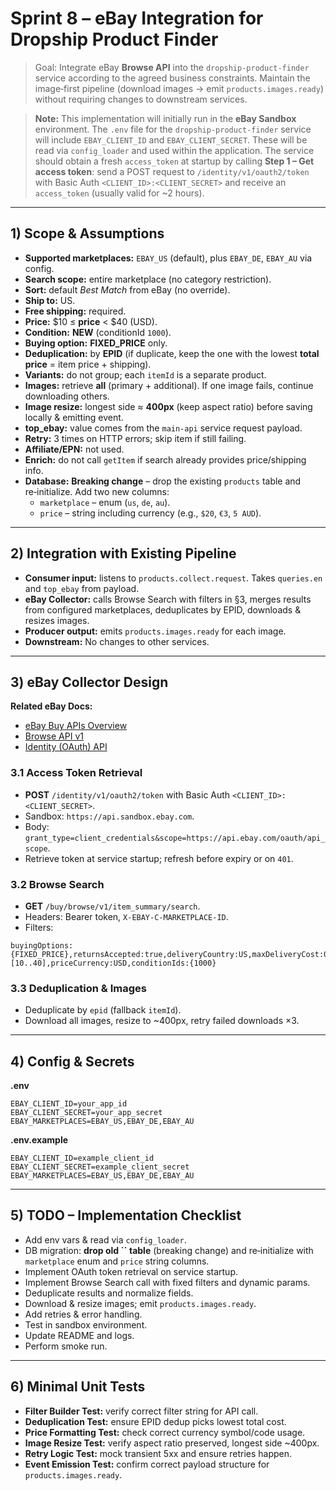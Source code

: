 # Sprint 8 – eBay Integration for Dropship Product Finder

> Goal: Integrate eBay **Browse API** into the `dropship-product-finder` service according to the agreed business constraints. Maintain the image‑first pipeline (download images → emit `products.images.ready`) without requiring changes to downstream services.

> **Note:** This implementation will initially run in the **eBay Sandbox** environment. The `.env` file for the `dropship-product-finder` service will include `EBAY_CLIENT_ID` and `EBAY_CLIENT_SECRET`. These will be read via `config_loader` and used within the application. The service should obtain a fresh `access_token` at startup by calling **Step 1 – Get access token**: send a POST request to `/identity/v1/oauth2/token` with Basic Auth `<CLIENT_ID>:<CLIENT_SECRET>` and receive an `access_token` (usually valid for \~2 hours).

---

## 1) Scope & Assumptions

- **Supported marketplaces:** `EBAY_US` (default), plus `EBAY_DE`, `EBAY_AU` via config.
- **Search scope:** entire marketplace (no category restriction).
- **Sort:** default *Best Match* from eBay (no override).
- **Ship to:** US.
- **Free shipping:** required.
- **Price:** \$10 ≤ **price** < \$40 (USD).
- **Condition:** **NEW** (conditionId `1000`).
- **Buying option:** **FIXED\_PRICE** only.
- **Deduplication:** by **EPID** (if duplicate, keep the one with the lowest **total price** = item price + shipping).
- **Variants:** do not group; each `itemId` is a separate product.
- **Images:** retrieve **all** (primary + additional). If one image fails, continue downloading others.
- **Image resize:** longest side ≈ **400px** (keep aspect ratio) before saving locally & emitting event.
- **top\_ebay:** value comes from the `main-api` service request payload.
- **Retry:** 3 times on HTTP errors; skip item if still failing.
- **Affiliate/EPN:** not used.
- **Enrich:** do not call `getItem` if search already provides price/shipping info.
- **Database:** **Breaking change** – drop the existing `products` table and re‑initialize. Add two new columns:
  - `marketplace` – enum (`us`, `de`, `au`).
  - `price` – string including currency (e.g., `$20`, `€3`, `5 AUD`).

---

## 2) Integration with Existing Pipeline

- **Consumer input:** listens to `products.collect.request`. Takes `queries.en` and `top_ebay` from payload.
- **eBay Collector:** calls Browse Search with filters in §3, merges results from configured marketplaces, deduplicates by EPID, downloads & resizes images.
- **Producer output:** emits `products.images.ready` for each image.
- **Downstream:** No changes to other services.

---

## 3) eBay Collector Design

**Related eBay Docs:**

- [eBay Buy APIs Overview](https://developer.ebay.com/api-docs/buy/overview.html)
- [Browse API v1](https://developer.ebay.com/api-docs/buy/browse/overview.html)
- [Identity (OAuth) API](https://developer.ebay.com/api-docs/commerce/identity/overview.html)

### 3.1 Access Token Retrieval

- **POST** `/identity/v1/oauth2/token` with Basic Auth `<CLIENT_ID>:<CLIENT_SECRET>`.
- Sandbox: `https://api.sandbox.ebay.com`.
- Body: `grant_type=client_credentials&scope=https://api.ebay.com/oauth/api_scope`.
- Retrieve token at service startup; refresh before expiry or on `401`.

### 3.2 Browse Search

- **GET** `/buy/browse/v1/item_summary/search`.
- Headers: Bearer token, `X-EBAY-C-MARKETPLACE-ID`.
- Filters:

```
buyingOptions:{FIXED_PRICE},returnsAccepted:true,deliveryCountry:US,maxDeliveryCost:0,price:[10..40],priceCurrency:USD,conditionIds:{1000}
```

### 3.3 Deduplication & Images

- Deduplicate by `epid` (fallback `itemId`).
- Download all images, resize to \~400px, retry failed downloads ×3.

---

## 4) Config & Secrets

**.env**

```env
EBAY_CLIENT_ID=your_app_id
EBAY_CLIENT_SECRET=your_app_secret
EBAY_MARKETPLACES=EBAY_US,EBAY_DE,EBAY_AU
```

**.env.example**

```env
EBAY_CLIENT_ID=example_client_id
EBAY_CLIENT_SECRET=example_client_secret
EBAY_MARKETPLACES=EBAY_US,EBAY_DE,EBAY_AU
```

---

## 5) TODO – Implementation Checklist

- Add env vars & read via `config_loader`.
- DB migration: **drop old **``** table** (breaking change) and re‑initialize with `marketplace` enum and `price` string columns.
- Implement OAuth token retrieval on service startup.
- Implement Browse Search call with fixed filters and dynamic params.
- Deduplicate results and normalize fields.
- Download & resize images; emit `products.images.ready`.
- Add retries & error handling.
- Test in sandbox environment.
- Update README and logs.
- Perform smoke run.

---

## 6) Minimal Unit Tests

- **Filter Builder Test:** verify correct filter string for API call.
- **Deduplication Test:** ensure EPID dedup picks lowest total cost.
- **Price Formatting Test:** check correct currency symbol/code usage.
- **Image Resize Test:** verify aspect ratio preserved, longest side \~400px.
- **Retry Logic Test:** mock transient 5xx and ensure retries happen.
- **Event Emission Test:** confirm correct payload structure for `products.images.ready`.

